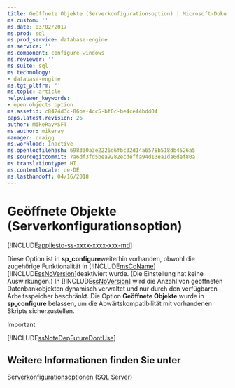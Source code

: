 ```yaml
---
title: Geöffnete Objekte (Serverkonfigurationsoption) | Microsoft-Dokumentation
ms.custom: ''
ms.date: 03/02/2017
ms.prod: sql
ms.prod_service: database-engine
ms.service: ''
ms.component: configure-windows
ms.reviewer: ''
ms.suite: sql
ms.technology:
- database-engine
ms.tgt_pltfrm: ''
ms.topic: article
helpviewer_keywords:
- open objects option
ms.assetid: c8424d3c-86ba-4cc5-bf0c-be4ce44bdd04
caps.latest.revision: 26
author: MikeRayMSFT
ms.author: mikeray
manager: craigg
ms.workload: Inactive
ms.openlocfilehash: 698330a3e2226d6fbc32d14a6578b518db4526a5
ms.sourcegitcommit: 7a6df3fd5bea9282ecdeffa94d13ea1da6def80a
ms.translationtype: HT
ms.contentlocale: de-DE
ms.lasthandoff: 04/16/2018
---
```

# <a name="open-objects-server-configuration-option"></a>Geöffnete Objekte (Serverkonfigurationsoption)
[!INCLUDE[appliesto-ss-xxxx-xxxx-xxx-md](../../includes/appliesto-ss-xxxx-xxxx-xxx-md.md)]

  Diese Option ist in **sp_configure**weiterhin vorhanden, obwohl die zugehörige Funktionalität in [!INCLUDE[msCoName](../../includes/msconame-md.md)] [!INCLUDE[ssNoVersion](../../includes/ssnoversion-md.md)]deaktiviert wurde. (Die Einstellung hat keine Auswirkungen.) In [!INCLUDE[ssNoVersion](../../includes/ssnoversion-md.md)] wird die Anzahl von geöffneten Datenbankobjekten dynamisch verwaltet und nur durch den verfügbaren Arbeitsspeicher beschränkt. Die Option **Geöffnete Objekte** wurde in **sp_configure** belassen, um die Abwärtskompatibilität mit vorhandenen Skripts sicherzustellen.  
  
> [!IMPORTANT]  
>  [!INCLUDE[ssNoteDepFutureDontUse](../../includes/ssnotedepfuturedontuse-md.md)]  
  
## <a name="see-also"></a>Weitere Informationen finden Sie unter  
 [Serverkonfigurationsoptionen &#40;SQL Server&#41;](../../database-engine/configure-windows/server-configuration-options-sql-server.md)  
  
  

